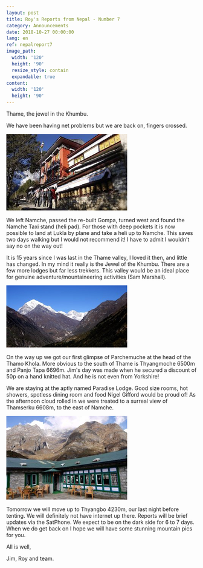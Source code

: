 ```yaml
---
layout: post
title: Roy's Reports from Nepal - Number 7
category: Announcements
date: 2018-10-27 00:00:00
lang: en
ref: nepalreport7
image_path:
  width: '120'
  height: '90'
  resize_style: contain
  expandable: true
content:
  width: '120'
  height: '90'
---
```


Thame, the jewel in the Khumbu.

We have been having net problems but we are back on, fingers crossed.

![](/uploads/roysreports7a.jpg)

We left Namche, passed the re-built Gompa, turned west and found the Namche Taxi stand (heli pad). For those with deep pockets it is now possible to land at Lukla by plane and take a heli up to Namche. This saves two days walking but I would not recommend it! I have to admit I wouldn't say no on the way out!

It is 15 years since I was last in the Thame valley, I loved it then, and little has changed. In my mind it really is the Jewel of the Khumbu. There are a few more lodges but far less trekkers. This valley would be an ideal place for genuine adventure/mountaineering activities (Sam Marshall).

![](/uploads/roysreports7b.jpg)

On the way up we got our first glimpse of Parchemuche at the head of the Thamo Khola. More obvious to the south of Thame is Thyangmoche 6500m and Panjo Tapa 6696m. Jim's day was made when he secured a discount of 50p on a hand knitted hat. And he is not even from Yorkshire!

We are staying at the aptly named Paradise Lodge. Good size rooms, hot showers, spotless dining room and food Nigel Gifford would be proud of! As the afternoon cloud rolled in we were treated to a surreal view of Thamserku 6608m, to the east of Namche.

![](/uploads/roysreports7c.jpg)

Tomorrow we will move up to Thyangbo 4230m, our last night before tenting. We will definitely not have internet up there. Reports will be brief updates via the SatPhone. We expect to be on the dark side for 6 to 7 days. When we do get back on I hope we will have some stunning mountain pics for you.

All is well,

Jim, Roy and team.